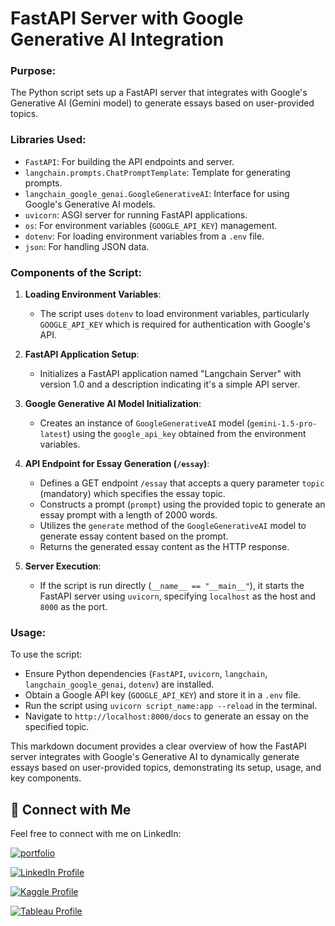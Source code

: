 # FastAPI Server with Google Generative AI Integration

### Purpose:
The Python script sets up a FastAPI server that integrates with Google's Generative AI (Gemini model) to generate essays based on user-provided topics.

### Libraries Used:
- `FastAPI`: For building the API endpoints and server.
- `langchain.prompts.ChatPromptTemplate`: Template for generating prompts.
- `langchain_google_genai.GoogleGenerativeAI`: Interface for using Google's Generative AI models.
- `uvicorn`: ASGI server for running FastAPI applications.
- `os`: For environment variables (`GOOGLE_API_KEY`) management.
- `dotenv`: For loading environment variables from a `.env` file.
- `json`: For handling JSON data.

### Components of the Script:

1. **Loading Environment Variables**:
   - The script uses `dotenv` to load environment variables, particularly `GOOGLE_API_KEY` which is required for authentication with Google's API.

2. **FastAPI Application Setup**:
   - Initializes a FastAPI application named "Langchain Server" with version 1.0 and a description indicating it's a simple API server.

3. **Google Generative AI Model Initialization**:
   - Creates an instance of `GoogleGenerativeAI` model (`gemini-1.5-pro-latest`) using the `google_api_key` obtained from the environment variables.

4. **API Endpoint for Essay Generation (`/essay`)**:
   - Defines a GET endpoint `/essay` that accepts a query parameter `topic` (mandatory) which specifies the essay topic.
   - Constructs a prompt (`prompt`) using the provided topic to generate an essay prompt with a length of 2000 words.
   - Utilizes the `generate` method of the `GoogleGenerativeAI` model to generate essay content based on the prompt.
   - Returns the generated essay content as the HTTP response.

5. **Server Execution**:
   - If the script is run directly (`__name__ == "__main__"`), it starts the FastAPI server using `uvicorn`, specifying `localhost` as the host and `8000` as the port.

### Usage:
To use the script:
- Ensure Python dependencies (`FastAPI`, `uvicorn`, `langchain`, `langchain_google_genai`, `dotenv`) are installed.
- Obtain a Google API key (`GOOGLE_API_KEY`) and store it in a `.env` file.
- Run the script using `uvicorn script_name:app --reload` in the terminal.
- Navigate to `http://localhost:8000/docs` to generate an essay on the specified topic.

This markdown document provides a clear overview of how the FastAPI server integrates with Google's Generative AI to dynamically generate essays based on user-provided topics, demonstrating its setup, usage, and key components.



## 🔗 Connect with Me

Feel free to connect with me on LinkedIn:

[![portfolio](https://img.shields.io/badge/my_portfolio-000?style=for-the-badge&logo=ko-fi&logoColor=white)](https://parthebhan143.wixsite.com/datainsights)

[![LinkedIn Profile](https://img.shields.io/badge/LinkedIn_Profile-000?style=for-the-badge&logo=linkedin&logoColor=white)](https://www.linkedin.com/in/parthebhan)

[![Kaggle Profile](https://img.shields.io/badge/Kaggle_Profile-000?style=for-the-badge&logo=kaggle&logoColor=white)](https://www.kaggle.com/parthebhan)

[![Tableau Profile](https://img.shields.io/badge/Tableau_Profile-000?style=for-the-badge&logo=tableau&logoColor=white)](https://public.tableau.com/app/profile/parthebhan.pari/vizzes)



